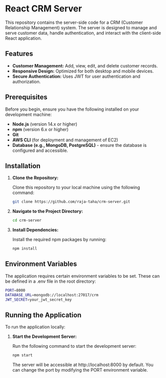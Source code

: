 # React CRM Server

This repository contains the server-side code for a CRM (Customer Relationship Management) system. The server is designed to manage and serve customer data, handle authentication, and interact with the client-side React application.

## Features

- **Customer Management:** Add, view, edit, and delete customer records.
- **Responsive Design:** Optimized for both desktop and mobile devices.
- **Secure Authentication:** Uses JWT for user authentication and authorization.

## Prerequisites

Before you begin, ensure you have the following installed on your development machine:

- **Node.js** (version 14.x or higher)
- **npm** (version 6.x or higher)
- **Git**
- **AWS CLI** (for deployment and management of EC2)
- **Database (e.g., MongoDB, PostgreSQL)** - ensure the database is configured and accessible.

## Installation

1. **Clone the Repository:**

   Clone this repository to your local machine using the following command:

   ```bash
   git clone https://github.com/raja-taha/crm-server.git

2. **Navigate to the Project Directory:**

   ```bash
   cd crm-server

3. **Install Dependencies:**

   Install the required npm packages by running:

   ```bash
   npm install

## Environment Variables

   The application requires certain environment variables to be set. These can be defined in a .env file in the root directory:
   ```bash
   PORT=8000
   DATABASE_URL=mongodb://localhost:27017/crm
   JWT_SECRET=your_jwt_secret_key
   ```

## Running the Application

To run the application locally:

1. **Start the Development Server:**

   Run the following command to start the development server:

   ```bash
   npm start
   ```

   The server will be accessible at http://localhost:8000 by default. You can change the port by modifying the PORT environment variable.

